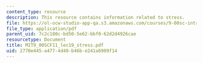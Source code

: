 ```yaml
---
content_type: resource
description: This resource contains information related to stress.
file: https://ol-ocw-studio-app-qa.s3.amazonaws.com/courses/9-00sc-introduction-to-psychology-fall-2011/2770e445a4774d40b46be241a6909f14_MIT9_00SCF11_lec19_stress.pdf
file_type: application/pdf
parent_uid: 7c2c180c-bd50-5e62-bbf0-62d2d4926cae
resourcetype: Document
title: MIT9_00SCF11_lec19_stress.pdf
uid: 2770e445-a477-4d40-b46b-e241a6909f14
---
```

